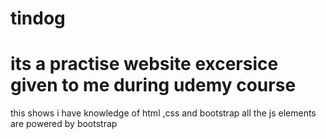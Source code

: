 # tindog
# its a practise website excersice  given to me during udemy course
this shows i have knowledge of html ,css and bootstrap
all the js elements are powered by bootstrap
